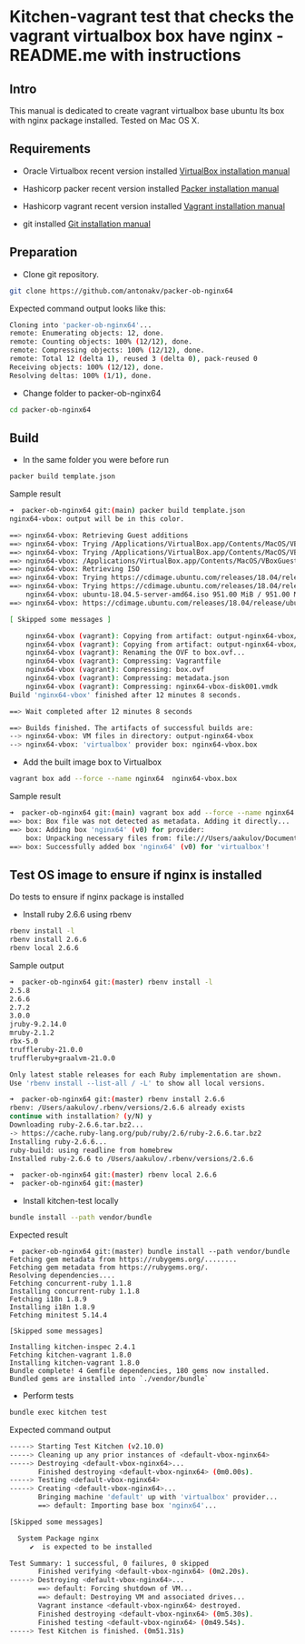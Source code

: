 # Kitchen-vagrant test that checks the vagrant virtualbox box have nginx - README.me with instructions

## Intro
This manual is dedicated to create vagrant virtualbox base ubuntu lts box with nginx package installed. Tested on Mac OS X.

## Requirements
- Oracle Virtualbox recent version installed
[VirtualBox installation manual](https://www.virtualbox.org/manual/ch01.html#intro-installing)

- Hashicorp packer recent version installed
[Packer installation manual](https://learn.hashicorp.com/tutorials/packer/getting-started-install)

- Hashicorp vagrant recent version installed
[Vagrant installation manual](https://learn.hashicorp.com/tutorials/vagrant/getting-started-install)

- git installed
[Git installation manual](https://git-scm.com/download/mac)

## Preparation 
- Clone git repository. 

```bash
git clone https://github.com/antonakv/packer-ob-nginx64
```

Expected command output looks like this:

```bash
Cloning into 'packer-ob-nginx64'...
remote: Enumerating objects: 12, done.
remote: Counting objects: 100% (12/12), done.
remote: Compressing objects: 100% (12/12), done.
remote: Total 12 (delta 1), reused 3 (delta 0), pack-reused 0
Receiving objects: 100% (12/12), done.
Resolving deltas: 100% (1/1), done.
```

- Change folder to packer-ob-nginx64

```bash
cd packer-ob-nginx64
```

## Build
- In the same folder you were before run 

```bash
packer build template.json
```

Sample result

```bash
➜  packer-ob-nginx64 git:(main) packer build template.json
nginx64-vbox: output will be in this color.

==> nginx64-vbox: Retrieving Guest additions
==> nginx64-vbox: Trying /Applications/VirtualBox.app/Contents/MacOS/VBoxGuestAdditions.iso
==> nginx64-vbox: Trying /Applications/VirtualBox.app/Contents/MacOS/VBoxGuestAdditions.iso
==> nginx64-vbox: /Applications/VirtualBox.app/Contents/MacOS/VBoxGuestAdditions.iso => /Applications/VirtualBox.app/Contents/MacOS/VBoxGuestAdditions.iso
==> nginx64-vbox: Retrieving ISO
==> nginx64-vbox: Trying https://cdimage.ubuntu.com/releases/18.04/release/ubuntu-18.04.5-server-amd64.iso
==> nginx64-vbox: Trying https://cdimage.ubuntu.com/releases/18.04/release/ubuntu-18.04.5-server-amd64.iso?checksum=sha256%3A8c5fc24894394035402f66f3824beb7234b757dd2b5531379cb310cedfdf0996
    nginx64-vbox: ubuntu-18.04.5-server-amd64.iso 951.00 MiB / 951.00 MiB [====================================================================] 100.00% 2m19s
==> nginx64-vbox: https://cdimage.ubuntu.com/releases/18.04/release/ubuntu-18.04.5-server-amd64.iso?checksum=sha256%3A8c5fc24894394035402f66f3824beb7234b757dd2b5531379cb310cedfdf0996 => /Users/aakulov/Documents/Development/Hashicorp/packer-ob-nginx64/packer_cache/a37af95ab12e665ba168128cde2f3662740b21a2.iso

[ Skipped some messages ]

    nginx64-vbox (vagrant): Copying from artifact: output-nginx64-vbox/nginx64-vbox-disk001.vmdk
    nginx64-vbox (vagrant): Copying from artifact: output-nginx64-vbox/nginx64-vbox.ovf
    nginx64-vbox (vagrant): Renaming the OVF to box.ovf...
    nginx64-vbox (vagrant): Compressing: Vagrantfile
    nginx64-vbox (vagrant): Compressing: box.ovf
    nginx64-vbox (vagrant): Compressing: metadata.json
    nginx64-vbox (vagrant): Compressing: nginx64-vbox-disk001.vmdk
Build 'nginx64-vbox' finished after 12 minutes 8 seconds.

==> Wait completed after 12 minutes 8 seconds

==> Builds finished. The artifacts of successful builds are:
--> nginx64-vbox: VM files in directory: output-nginx64-vbox
--> nginx64-vbox: 'virtualbox' provider box: nginx64-vbox.box
```

- Add the built image box to Virtualbox

```bash
vagrant box add --force --name nginx64  nginx64-vbox.box
```

Sample result
```bash
➜  packer-ob-nginx64 git:(main) vagrant box add --force --name nginx64  nginx64-vbox.box
==> box: Box file was not detected as metadata. Adding it directly...
==> box: Adding box 'nginx64' (v0) for provider: 
    box: Unpacking necessary files from: file:///Users/aakulov/Documents/Development/Hashicorp/packer-ob-nginx64/nginx64-vbox.box
==> box: Successfully added box 'nginx64' (v0) for 'virtualbox'!
```

## Test OS image to ensure if nginx is installed
Do tests to ensure if nginx package is installed

- Install ruby 2.6.6 using rbenv

```bash
rbenv install -l
rbenv install 2.6.6
rbenv local 2.6.6 
```

Sample output

```bash
➜  packer-ob-nginx64 git:(master) rbenv install -l
2.5.8
2.6.6
2.7.2
3.0.0
jruby-9.2.14.0
mruby-2.1.2
rbx-5.0
truffleruby-21.0.0
truffleruby+graalvm-21.0.0

Only latest stable releases for each Ruby implementation are shown.
Use 'rbenv install --list-all / -L' to show all local versions.

➜  packer-ob-nginx64 git:(master) rbenv install 2.6.6
rbenv: /Users/aakulov/.rbenv/versions/2.6.6 already exists
continue with installation? (y/N) y
Downloading ruby-2.6.6.tar.bz2...
-> https://cache.ruby-lang.org/pub/ruby/2.6/ruby-2.6.6.tar.bz2
Installing ruby-2.6.6...
ruby-build: using readline from homebrew
Installed ruby-2.6.6 to /Users/aakulov/.rbenv/versions/2.6.6

➜  packer-ob-nginx64 git:(master) rbenv local 2.6.6 
➜  packer-ob-nginx64 git:(master) 
```

- Install kitchen-test locally
```bash
bundle install --path vendor/bundle
```

Expected result

```
➜  packer-ob-nginx64 git:(master) bundle install --path vendor/bundle
Fetching gem metadata from https://rubygems.org/........
Fetching gem metadata from https://rubygems.org/.
Resolving dependencies....
Fetching concurrent-ruby 1.1.8
Installing concurrent-ruby 1.1.8
Fetching i18n 1.8.9
Installing i18n 1.8.9
Fetching minitest 5.14.4

[Skipped some messages]

Installing kitchen-inspec 2.4.1
Fetching kitchen-vagrant 1.8.0
Installing kitchen-vagrant 1.8.0
Bundle complete! 4 Gemfile dependencies, 180 gems now installed.
Bundled gems are installed into `./vendor/bundle`
```
- Perform tests
```bash
bundle exec kitchen test
```

Expected command output
```bash
-----> Starting Test Kitchen (v2.10.0)
-----> Cleaning up any prior instances of <default-vbox-nginx64>
-----> Destroying <default-vbox-nginx64>...
       Finished destroying <default-vbox-nginx64> (0m0.00s).
-----> Testing <default-vbox-nginx64>
-----> Creating <default-vbox-nginx64>...
       Bringing machine 'default' up with 'virtualbox' provider...
       ==> default: Importing base box 'nginx64'...

[Skipped some messages]

  System Package nginx
     ✔  is expected to be installed

Test Summary: 1 successful, 0 failures, 0 skipped
       Finished verifying <default-vbox-nginx64> (0m2.20s).
-----> Destroying <default-vbox-nginx64>...
       ==> default: Forcing shutdown of VM...
       ==> default: Destroying VM and associated drives...
       Vagrant instance <default-vbox-nginx64> destroyed.
       Finished destroying <default-vbox-nginx64> (0m5.30s).
       Finished testing <default-vbox-nginx64> (0m49.54s).
-----> Test Kitchen is finished. (0m51.31s)

```
